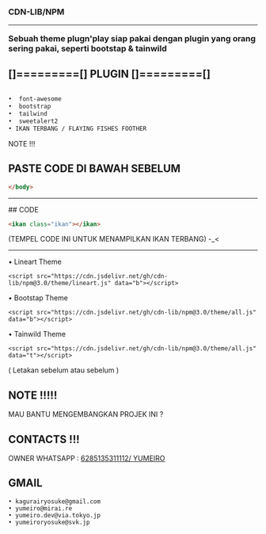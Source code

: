 

<h3><strong>
CDN-LIB/NPM 
<hr>
Sebuah theme plugn'play siap pakai dengan plugin yang orang sering pakai, seperti bootstap & tainwild

</strong></h3>


## []=========[] PLUGIN []=========[]
```html

•  font-awesome
•  bootstrap
•  tailwind
•  sweetalert2
• IKAN TERBANG / FLAYING FISHES FOOTHER
```

NOTE !!!

## PASTE CODE DI BAWAH SEBELUM 
```html 
</body>
```
<hr>
## CODE

```html 
<ikan class="ikan"></ikan>
```

(TEMPEL CODE INI UNTUK MENAMPILKAN IKAN TERBANG) -_<

<hr>

• Lineart Theme
```
<script src="https://cdn.jsdelivr.net/gh/cdn-lib/npm@3.0/theme/lineart.js" data="b"></script>
```
• Bootstap Theme
```
<script src="https://cdn.jsdelivr.net/gh/cdn-lib/npm@3.0/theme/all.js" data="b"></script>
```
• Tainwild Theme
```
<script src="https://cdn.jsdelivr.net/gh/cdn-lib/npm@3.0/theme/all.js" data="t"></script>
```
( Letakan sebelum <body> atau sebelum </body> )




## NOTE !!!!!

MAU BANTU MENGEMBANGKAN PROJEK INI ?

## CONTACTS !!!

OWNER WHATSAPP : <a class="btn" href="https://wa.me/6285135311112"> 6285135311112/ YUMEIRO</a><br>

## GMAIL

```
• kagurairyosuke@gmail.com
• yumeiro@mirai.re
• yumeiro.dev@via.tokyo.jp
• yumeiroryosuke@svk.jp
```
        

